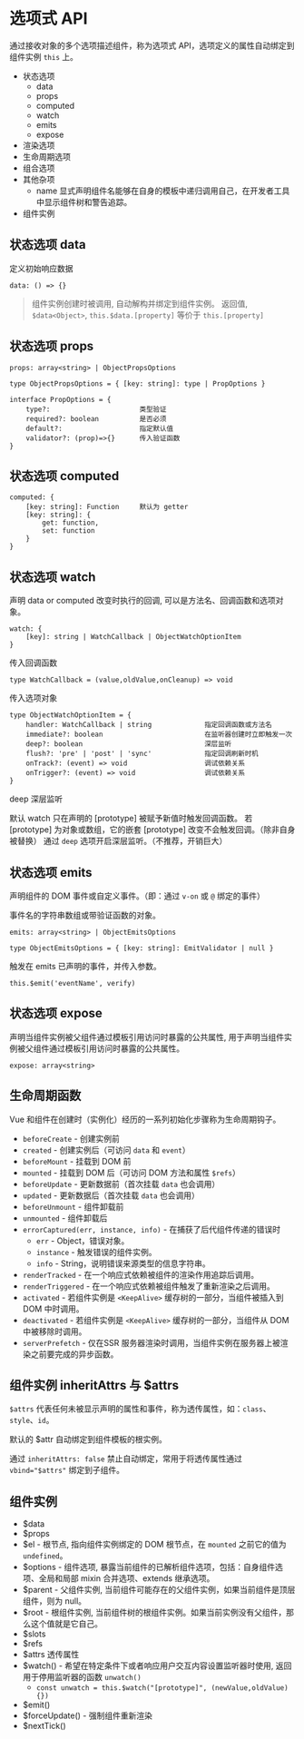 # 选项式 API

通过接收对象的多个选项描述组件，称为选项式 API，选项定义的属性自动绑定到组件实例 `this` 上。

- 状态选项
	+ 	data
	+ 	props
	+ 	computed
	+ 	watch
	+ 	emits
	+ 	expose
- 渲染选项
- 生命周期选项
- 组合选项
- 其他杂项
	+ name 显式声明组件名能够在自身的模板中递归调用自己，在开发者工具中显示组件树和警告追踪。
- 组件实例

## 状态选项 data

定义初始响应数据

 	data: () => {}

> 组件实例创建时被调用, 自动解构并绑定到组件实例。
> 返回值, `$data<Object>`, `this.$data.[property]` 等价于 `this.[property]`

## 状态选项 props

	props: array<string> | ObjectPropsOptions

	type ObjectPropsOptions = { [key: string]: type | PropOptions }

	interface PropOptions = {
		type?: 						类型验证
		required?: boolean			是否必须
		default?:					指定默认值
		validator?: (prop)=>{}		传入验证函数 		
	}

## 状态选项 computed

 	computed: {
		[key: string]: Function		默认为 getter 
		[key: string]: {
			get: function,
			set: function
		}
	}

## 状态选项 watch

声明 data or computed 改变时执行的回调, 可以是方法名、回调函数和选项对象。 

	watch: {
		[key]: string | WatchCallback | ObjectWatchOptionItem
	}

传入回调函数

	type WatchCallback = (value,oldValue,onCleanup) => void

传入选项对象

	type ObjectWatchOptionItem = {
		handler: WatchCallback | string				指定回调函数或方法名
		immediate?: boolean 						在监听器创建时立即触发一次
		deep?: boolean 								深层监听
		flush?: 'pre' | 'post' | 'sync'				指定回调刷新时机
		onTrack?: (event) => void 					调试依赖关系
		onTrigger?: (event) => void 				调试依赖关系
	}

deep 深层监听

默认 watch 只在声明的 [prototype] 被赋予新值时触发回调函数。
若 [prototype] 为对象或数组，它的嵌套 [prototype] 改变不会触发回调。（除非自身被替换）
通过 `deep` 选项开启深层监听。（不推荐，开销巨大）

## 状态选项 emits

声明组件的 DOM 事件或自定义事件。（即：通过 `v-on` 或 `@` 绑定的事件）

事件名的字符串数组或带验证函数的对象。

	emits: array<string> | ObjectEmitsOptions

	type ObjectEmitsOptions = { [key: string]: EmitValidator | null }

触发在 emits 已声明的事件，并传入参数。

	this.$emit('eventName', verify)

## 状态选项 expose

声明当组件实例被父组件通过模板引用访问时暴露的公共属性, 用于声明当组件实例被父组件通过模板引用访问时暴露的公共属性。

	expose: array<string>

## 生命周期函数

Vue 和组件在创建时（实例化）经历的一系列初始化步骤称为生命周期钩子。

- `beforeCreate` - 创建实例前
- `created` - 创建实例后（可访问 `data` 和 `event`）
- `beforeMount` - 挂载到 DOM 前
- `mounted` - 挂载到 DOM 后（可访问 DOM 方法和属性 `$refs`）
- `beforeUpdate` - 更新数据前（首次挂载 `data` 也会调用）
- `updated` - 更新数据后（首次挂载 `data` 也会调用）
- `beforeUnmount` - 组件卸载前
- `unmounted` - 组件卸载后
- `errorCaptured(err, instance, info)` - 在捕获了后代组件传递的错误时
	+ `err` - Object，错误对象。
	+ `instance` - 触发错误的组件实例。
	+ `info` - String，说明错误来源类型的信息字符串。
- `renderTracked` - 在一个响应式依赖被组件的渲染作用追踪后调用。
- `renderTriggered` - 在一个响应式依赖被组件触发了重新渲染之后调用。
- `activated` - 若组件实例是 `<KeepAlive>` 缓存树的一部分，当组件被插入到 DOM 中时调用。
- `deactivated` - 若组件实例是 `<KeepAlive>` 缓存树的一部分，当组件从 DOM 中被移除时调用。
- `serverPrefetch` - 仅在SSR 服务器渲染时调用，当组件实例在服务器上被渲染之前要完成的异步函数。

## 组件实例 inheritAttrs 与 $attrs

`$attrs` 代表任何未被显示声明的属性和事件，称为透传属性，如：`class`、`style`、`id`。

默认的 $attr 自动绑定到组件模板的根实例。

通过 `inheritAttrs: false` 禁止自动绑定，常用于将透传属性通过 `vbind="$attrs"` 绑定到子组件。

## 组件实例

- $data
- $props
- $el - 根节点, 指向组件实例绑定的 DOM 根节点，在 `mounted` 之前它的值为 `undefined`。
- $options - 组件选项, 暴露当前组件的已解析组件选项，包括：自身组件选项、全局和局部 mixin 合并选项、extends 继承选项。
- $parent - 父组件实例, 当前组件可能存在的父组件实例，如果当前组件是顶层组件，则为 null。
- $root - 根组件实例, 当前组件树的根组件实例。如果当前实例没有父组件，那么这个值就是它自己。
- $slots
- $refs
- $attrs 透传属性
- $watch() - 希望在特定条件下或者响应用户交互内容设置监听器时使用, 返回用于停用监听器的函数 `unwatch()`
	+ 	`const unwatch = this.$watch("[prototype]", (newValue,oldValue){})`
- $emit()
- $forceUpdate() - 强制组件重新渲染
- $nextTick()